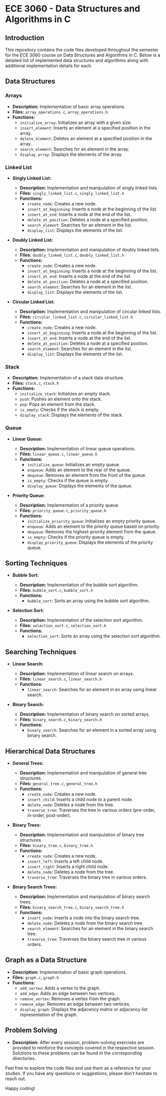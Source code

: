 # ECE 3060 - Data Structures and Algorithms in C

## Introduction

This repository contains the code files developed throughout the semester for the ECE 3060 course on Data Structures and Algorithms in C. Below is a detailed list of implemented data structures and algorithms along with additional implementation details for each.

## Data Structures

### Arrays

- **Description:** Implementation of basic array operations.
- **Files:** `array_operations.c`, `array_operations.h`
- **Functions:**
  - `initialize_array`: Initializes an array with a given size.
  - `insert_element`: Inserts an element at a specified position in the array.
  - `delete_element`: Deletes an element at a specified position in the array.
  - `search_element`: Searches for an element in the array.
  - `display_array`: Displays the elements of the array.

### Linked List

- **Singly Linked List:**

  - **Description:** Implementation and manipulation of singly linked lists.
  - **Files:** `singly_linked_list.c`, `singly_linked_list.h`
  - **Functions:**
    - `create_node`: Creates a new node.
    - `insert_at_beginning`: Inserts a node at the beginning of the list.
    - `insert_at_end`: Inserts a node at the end of the list.
    - `delete_at_position`: Deletes a node at a specified position.
    - `search_element`: Searches for an element in the list.
    - `display_list`: Displays the elements of the list.

- **Doubly Linked List:**

  - **Description:** Implementation and manipulation of doubly linked lists.
  - **Files:** `doubly_linked_list.c`, `doubly_linked_list.h`
  - **Functions:**
    - `create_node`: Creates a new node.
    - `insert_at_beginning`: Inserts a node at the beginning of the list.
    - `insert_at_end`: Inserts a node at the end of the list.
    - `delete_at_position`: Deletes a node at a specified position.
    - `search_element`: Searches for an element in the list.
    - `display_list`: Displays the elements of the list.

- **Circular Linked List:**
  - **Description:** Implementation and manipulation of circular linked lists.
  - **Files:** `circular_linked_list.c`, `circular_linked_list.h`
  - **Functions:**
    - `create_node`: Creates a new node.
    - `insert_at_beginning`: Inserts a node at the beginning of the list.
    - `insert_at_end`: Inserts a node at the end of the list.
    - `delete_at_position`: Deletes a node at a specified position.
    - `search_element`: Searches for an element in the list.
    - `display_list`: Displays the elements of the list.

### Stack

- **Description:** Implementation of a stack data structure.
- **Files:** `stack.c`, `stack.h`
- **Functions:**
  - `initialize_stack`: Initializes an empty stack.
  - `push`: Pushes an element onto the stack.
  - `pop`: Pops an element from the stack.
  - `is_empty`: Checks if the stack is empty.
  - `display_stack`: Displays the elements of the stack.

### Queue

- **Linear Queue:**

  - **Description:** Implementation of linear queue operations.
  - **Files:** `linear_queue.c`, `linear_queue.h`
  - **Functions:**
    - `initialize_queue`: Initializes an empty queue.
    - `enqueue`: Adds an element to the rear of the queue.
    - `dequeue`: Removes an element from the front of the queue.
    - `is_empty`: Checks if the queue is empty.
    - `display_queue`: Displays the elements of the queue.

- **Priority Queue:**
  - **Description:** Implementation of a priority queue.
  - **Files:** `priority_queue.c`, `priority_queue.h`
  - **Functions:**
    - `initialize_priority_queue`: Initializes an empty priority queue.
    - `enqueue`: Adds an element to the priority queue based on priority.
    - `dequeue`: Removes the highest-priority element from the queue.
    - `is_empty`: Checks if the priority queue is empty.
    - `display_priority_queue`: Displays the elements of the priority queue.

## Sorting Techniques

- **Bubble Sort:**

  - **Description:** Implementation of the bubble sort algorithm.
  - **Files:** `bubble_sort.c`, `bubble_sort.h`
  - **Functions:**
    - `bubble_sort`: Sorts an array using the bubble sort algorithm.

- **Selection Sort:**
  - **Description:** Implementation of the selection sort algorithm.
  - **Files:** `selection_sort.c`, `selection_sort.h`
  - **Functions:**
    - `selection_sort`: Sorts an array using the selection sort algorithm.

## Searching Techniques

- **Linear Search:**

  - **Description:** Implementation of linear search on arrays.
  - **Files:** `linear_search.c`, `linear_search.h`
  - **Functions:**
    - `linear_search`: Searches for an element in an array using linear search.

- **Binary Search:**
  - **Description:** Implementation of binary search on sorted arrays.
  - **Files:** `binary_search.c`, `binary_search.h`
  - **Functions:**
    - `binary_search`: Searches for an element in a sorted array using binary search.

## Hierarchical Data Structures

- **General Trees:**

  - **Description:** Implementation and manipulation of general tree structures.
  - **Files:** `general_tree.c`, `general_tree.h`
  - **Functions:**
    - `create_node`: Creates a new node.
    - `insert_child`: Inserts a child node to a parent node.
    - `delete_node`: Deletes a node from the tree.
    - `traverse_tree`: Traverses the tree in various orders (pre-order, in-order, post-order).

- **Binary Trees:**

  - **Description:** Implementation and manipulation of binary tree structures.
  - **Files:** `binary_tree.c`, `binary_tree.h`
  - **Functions:**
    - `create_node`: Creates a new node.
    - `insert_left`: Inserts a left child node.
    - `insert_right`: Inserts a right child node.
    - `delete_node`: Deletes a node from the tree.
    - `traverse_tree`: Traverses the binary tree in various orders.

- **Binary Search Trees:**
  - **Description:** Implementation and manipulation of binary search trees.
  - **Files:** `binary_search_tree.c`, `binary_search_tree.h`
  - **Functions:**
    - `insert_node`: Inserts a node into the binary search tree.
    - `delete_node`: Deletes a node from the binary search tree.
    - `search_element`: Searches for an element in the binary search tree.
    - `traverse_tree`: Traverses the binary search tree in various orders.

## Graph as a Data Structure

- **Description:** Implementation of basic graph operations.
- **Files:** `graph.c`, `graph.h`
- **Functions:**
  - `add_vertex`: Adds a vertex to the graph.
  - `add_edge`: Adds an edge between two vertices.
  - `remove_vertex`: Removes a vertex from the graph.
  - `remove_edge`: Removes an edge between two vertices.
  - `display_graph`: Displays the adjacency matrix or adjacency list representation of the graph.

## Problem Solving

- **Description:** After every session, problem-solving exercises are provided to reinforce the concepts covered in the respective session. Solutions to these problems can be found in the corresponding directories.

Feel free to explore the code files and use them as a reference for your studies. If you have any questions or suggestions, please don't hesitate to reach out.

Happy coding!
